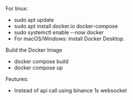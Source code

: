 For linux:
- sudo apt update
- sudo apt install docker.io docker-compose
- sudo systemctl enable --now docker
- For macOS/Windows: Install Docker Desktop.

Build the Docker Image
- docker compose build
- docker compose up

Feutures:
- Instead of api call using binance 1s websocket
